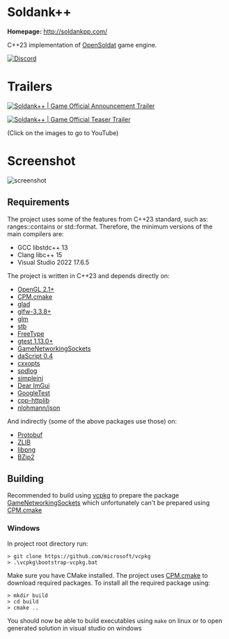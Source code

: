 # Soldank++
**Homepage:** http://soldankpp.com/

C++23 implementation of [OpenSoldat](https://github.com/opensoldat/opensoldat) game engine.

[![Discord](https://img.shields.io/discord/1224452056245600417.svg?label=Discord&logo=Discord&colorB=7289da&style=for-the-badge)](https://discord.gg/gvhsk8NZHD)

# Trailers
[![Soldank++ | Game Official Announcement Trailer](http://img.youtube.com/vi/nD0waXaUw5Y/0.jpg)](http://www.youtube.com/watch?v=nD0waXaUw5Y)

[![Soldank++ | Game Official Teaser Trailer](http://img.youtube.com/vi/Oyx72xEmqaY/0.jpg)](http://www.youtube.com/watch?v=Oyx72xEmqaY)

(Click on the images to go to YouTube)

# Screenshot
![screenshot](https://www.dropbox.com/scl/fi/i9yp7clwdossl0j3p3myh/soldank-plus-plus.png?rlkey=oysbty3186yz3jc3mkj2fela9&raw=1)

## Requirements
The project uses some of the features from C++23 standard, such as: ranges::contains or std::format.
Therefore, the minimum versions of the main compilers are:
- GCC libstdc++ 13
- Clang libc++ 15
- Visual Studio 2022 17.6.5

The project is written in C++23 and depends directly on:
- [OpenGL 2.1+](https://www.opengl.org/)
- [CPM.cmake](https://github.com/cpm-cmake/CPM.cmake)
- [glad](https://glad.dav1d.de/)
- [glfw-3.3.8+](https://www.glfw.org/)
- [glm](https://github.com/g-truc/glm)
- [stb](https://github.com/nothings/stb)
- [FreeType](https://freetype.org/)
- [gtest 1.13.0+](https://github.com/google/googletest)
- [GameNetworkingSockets](https://github.com/ValveSoftware/GameNetworkingSockets)
- [daScript 0.4](https://dascript.org/)
- [cxxopts](https://github.com/jarro2783/cxxopts)
- [spdlog](https://github.com/gabime/spdlog)
- [simpleini](https://github.com/brofield/simpleini)
- [Dear ImGui](https://github.com/ocornut/imgui)
- [GoogleTest](https://github.com/google/googletest)
- [cpp-httplib](https://github.com/yhirose/cpp-httplib)
- [nlohmann/json](https://json.nlohmann.me/)

And indirectly (some of the above packages use those) on:
- [Protobuf](https://github.com/protocolbuffers/protobuf)
- [ZLIB](https://github.com/madler/zlib)
- [libpng](https://github.com/pnggroup/libpng)
- [BZip2](https://sourceware.org/bzip2/)

## Building
Recommended to build using [vcpkg](https://github.com/microsoft/vcpkg) to prepare
the package [GameNetworkingSockets](https://github.com/ValveSoftware/GameNetworkingSockets)
which unfortunately can't be prepared using [CPM.cmake](https://github.com/cpm-cmake/CPM.cmake)

### Windows
In project root directory run:
```
> git clone https://github.com/microsoft/vcpkg
> .\vcpkg\bootstrap-vcpkg.bat
```

Make sure you have CMake installed. The project uses [CPM.cmake](https://github.com/cpm-cmake/CPM.cmake) to download required packages.
To install all the required package using:
```
> mkdir build
> cd build
> cmake ..
```
You should now be able to build executables using `make` on linux or to open generated solution in visual studio on windows
